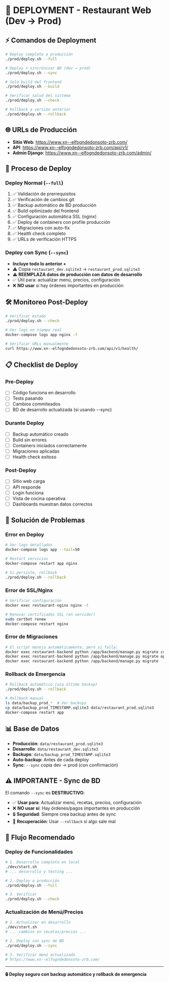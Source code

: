 # 🚀 DEPLOYMENT - Restaurant Web (Dev → Prod)

## ⚡ Comandos de Deployment

```bash
# Deploy completo a producción
./prod/deploy.sh --full

# Deploy + sincronizar BD (dev → prod)  
./prod/deploy.sh --sync

# Solo build del frontend
./prod/deploy.sh --build

# Verificar salud del sistema
./prod/deploy.sh --check

# Rollback a versión anterior
./prod/deploy.sh --rollback
```

## 🌐 URLs de Producción

- **Sitio Web**: https://www.xn--elfogndedonsoto-zrb.com/
- **API**: https://www.xn--elfogndedonsoto-zrb.com/api/v1/
- **Admin Django**: https://www.xn--elfogndedonsoto-zrb.com/admin/

## 🔄 Proceso de Deploy

### Deploy Normal (`--full`)
1. ✅ Validación de prerrequisitos
2. ✅ Verificación de cambios git
3. ✅ Backup automático de BD producción
4. ✅ Build optimizado del frontend
5. ✅ Configuración automática SSL (nginx)
6. ✅ Deploy de containers con profile producción
7. ✅ Migraciones con auto-fix
8. ✅ Health check completo
9. ✅ URLs de verificación HTTPS

### Deploy con Sync (`--sync`)
- **Incluye todo lo anterior +**
- ⚠️  Copia `restaurant_dev.sqlite3` → `restaurant_prod.sqlite3`
- ⚠️  **REEMPLAZA datos de producción con datos de desarrollo**
- ✅ Útil para: actualizar menú, precios, configuración
- ❌ **NO usar** si hay órdenes importantes en producción

## 🛠️ Monitoreo Post-Deploy

```bash
# Verificar estado
./prod/deploy.sh --check

# Ver logs en tiempo real
docker-compose logs app nginx -f

# Verificar URLs manualmente
curl https://www.xn--elfogndedonsoto-zrb.com/api/v1/health/
```

## 📋 Checklist de Deploy

### Pre-Deploy
- [ ] Código funciona en desarrollo
- [ ] Tests pasando
- [ ] Cambios commiteados
- [ ] BD de desarrollo actualizada (si usando --sync)

### Durante Deploy
- [ ] Backup automático creado
- [ ] Build sin errores
- [ ] Containers iniciados correctamente
- [ ] Migraciones aplicadas
- [ ] Health check exitoso

### Post-Deploy
- [ ] Sitio web carga
- [ ] API responde
- [ ] Login funciona
- [ ] Vista de cocina operativa
- [ ] Dashboards muestran datos correctos

## 🚨 Solución de Problemas

### Error en Deploy
```bash
# Ver logs detallados
docker-compose logs app --tail=50

# Restart servicios
docker-compose restart app nginx

# Si persiste, rollback
./prod/deploy.sh --rollback
```

### Error de SSL/Nginx
```bash
# Verificar configuración
docker exec restaurant-nginx nginx -t

# Renovar certificados SSL (en servidor)
sudo certbot renew
docker-compose restart nginx
```

### Error de Migraciones
```bash
# El script maneja automáticamente, pero si falla:
docker exec restaurant-backend python /app/backend/manage.py migrate config 0013 --fake
docker exec restaurant-backend python /app/backend/manage.py migrate operation 0021 --fake
docker exec restaurant-backend python /app/backend/manage.py migrate
```

### Rollback de Emergencia
```bash
# Rollback automático (usa último backup)
./prod/deploy.sh --rollback

# Rollback manual
ls data/backup_prod_*  # Ver backups
cp data/backup_prod_TIMESTAMP.sqlite3 data/restaurant_prod.sqlite3
docker-compose restart app
```

## 📊 Base de Datos

- **Producción**: `data/restaurant_prod.sqlite3`
- **Desarrollo**: `data/restaurant_dev.sqlite3` 
- **Backups**: `data/backup_prod_TIMESTAMP.sqlite3`
- **Auto-backup**: Antes de cada deploy
- **Sync**: `--sync` copia dev → prod (con confirmación)

## ⚠️ IMPORTANTE - Sync de BD

El comando `--sync` es **DESTRUCTIVO**:
- ✅ **Usar para**: Actualizar menú, recetas, precios, configuración
- ❌ **NO usar si**: Hay órdenes/pagos importantes en producción
- 🔒 **Seguridad**: Siempre crea backup antes de sync
- 🔄 **Recuperación**: Usar `--rollback` si algo sale mal

## 🎯 Flujo Recomendado

### Deploy de Funcionalidades
```bash
# 1. Desarrollo completo en local
./dev/start.sh
# ... desarrollo y testing ...

# 2. Deploy a producción  
./prod/deploy.sh --full

# 3. Verificar
./prod/deploy.sh --check
```

### Actualización de Menú/Precios
```bash
# 1. Actualizar en desarrollo
./dev/start.sh
# ... cambios en recetas/precios ...

# 2. Deploy con sync de BD
./prod/deploy.sh --sync

# 3. Verificar menú actualizado
# https://www.xn--elfogndedonsoto-zrb.com/
```

---

**🔒 Deploy seguro con backup automático y rollback de emergencia**